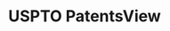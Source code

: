 ---
layout: default
bigquery: https://console.cloud.google.com/bigquery?p=patents-public-data&d=patentsview&page=dataset
citation: Attribution should be given to PatentsView for use, distribution, or derivative
  works.
code: https://github.com/CSSIP-AIR/PatentsView-Code-Snippets/
contributors: USPTO
cost: None
description: 'PatentsView includes US patent data including raw data (summaries, applications,
  pregrant applications), disambugations of inventors and assignees, and inventor
  gender estimates.  Also foreign priority data, # of figures and sheets, and government
  interest statements.'
documentation: https://patentsview.org/query/builder-faqs
last_edit: 04/07/2022, 23:43:28
location: https://patentsview.org/
maintained_by: USPTO
record_creation_timestamp: 12/2/2020 17:20:46
schema_fields:
- contract_award_number
- exemplary
- subcategory_id
- classification_status
- disamb_assignee_id_20190312
- num
- assignee_id
- relkind
- num_claims
- disamb_inventor_id_20200331
- disamb_assignee_id_20191231
- disamb_inventor_id_20180528
- lawyer_id
- term_grant
- patent_id
- ipc_class
- disamb_assignee_id_20181127
- latlong
- lname
- state_fips
- male
- lapse_of_patent
- rel_id
- disamb_inventor_id_20200630
- id
- doc_type
- designation
- f371_date
- section_id
- section
- disamb_assignee_id_20190820
- filename
- doctype
- level_three
- disamb_assignee_id_20200929
- reldocno
- main_group
- uuid
- kind
- term_extension
- disamb_inventor_id_20200929
- inventor_id
- location_id
- disclaimer_date
- field_title
- dependent
- subclass
- attribution_status
- city
- name
- variety
- gi_statement
- _371_date
- disamb_inventor_id_20190820
- subgroup_id
- male_flag
- county_fips
- rawinventor_id
- subclass_id
- mainclass_id
- classification_level
- withdrawn
- _102_date
- citation_id
- county
- disamb_inventor_id_20191231
- classification_value
- level_two
- type
- rule_47
- role
- disamb_inventor_id_20171226
- sector_title
- term_disclaimer
- rawassignee_id
- text
- organization
- category_id
- name_first
- disamb_inventor_id_20181127
- name_last
- action_date
- disamb_assignee_id_20200630
- series_code
- disamb_inventor_id_20171003
- fname
- number
- length
- applicant_type
- date
- subgroup
- abstract
- disamb_inventor_id_20170307
- status
- country
- symbol_position
- disamb_inventor_id_20201229
- num_figures
- num_sheets
- f102_date
- deceased
- disamb_inventor_id_20170808
- application_id
- classification_data_source
- group_id
- rawlocation_id
- sequence
- title
- latin_name
- level_one
- field_id
- state
- latitude
- organization_id
- disamb_inventor_id_20190312
- disamb_assignee_id_20191008
- disamb_assignee_id_20200331
- country_transformed
- group
- subsection_id
- publication_number
- longitude
- disamb_inventor_id_20191008
- ipc_version_indicator
- category
shortname: patentsview
tags:
- disambiguation
- United States
- gender
terms_of_use: Creative Commons Attribution 4.0 International License.
timeframe: 1963-1999
title: USPTO PatentsView
uuid: cf1780b1-e265-4e49-8d1d-83b9cfe0fd9a
---